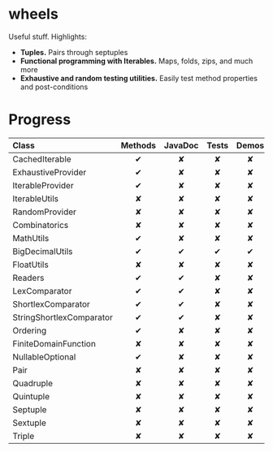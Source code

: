 wheels
======

Useful stuff. Highlights:
* <b>Tuples.</b> Pairs through septuples
* <b>Functional programming with Iterables.</b> Maps, folds, zips, and much more
* <b>Exhaustive and random testing utilities.</b> Easily test method properties and post-conditions 

Progress
========

| Class                    | Methods | JavaDoc | Tests | Demos | Properties |
|:------------------------ |:-------:|:-------:|:-----:|:-----:|:----------:|
| CachedIterable           | ✔       | ✘       | ✘     | ✘     | ✘          |
| ExhaustiveProvider       | ✔       | ✘       | ✘     | ✘     | ✘          |
| IterableProvider         | ✔       | ✘       | ✘     | ✘     | ✘          |
| IterableUtils            | ✘       | ✘       | ✘     | ✘     | ✘          |
| RandomProvider           | ✘       | ✘       | ✘     | ✘     | ✘          |
| Combinatorics            | ✘       | ✘       | ✘     | ✘     | ✘          |
| MathUtils                | ✔       | ✘       | ✘     | ✘     | ✘          |
| BigDecimalUtils          | ✔       | ✔       | ✔     | ✔     | ✔          |
| FloatUtils               | ✘       | ✘       | ✘     | ✘     | ✘          |
| Readers                  | ✔       | ✔       | ✘     | ✘     | ✘          |
| LexComparator            | ✔       | ✔       | ✘     | ✘     | ✘          |
| ShortlexComparator       | ✔       | ✔       | ✘     | ✘     | ✘          |
| StringShortlexComparator | ✔       | ✔       | ✘     | ✘     | ✘          |
| Ordering                 | ✔       | ✘       | ✘     | ✘     | ✘          |
| FiniteDomainFunction     | ✘       | ✘       | ✘     | ✘     | ✘          |
| NullableOptional         | ✔       | ✘       | ✘     | ✘     | ✘          |
| Pair                     | ✘       | ✘       | ✘     | ✘     | ✘          |
| Quadruple                | ✘       | ✘       | ✘     | ✘     | ✘          |
| Quintuple                | ✘       | ✘       | ✘     | ✘     | ✘          |
| Septuple                 | ✘       | ✘       | ✘     | ✘     | ✘          |
| Sextuple                 | ✘       | ✘       | ✘     | ✘     | ✘          |
| Triple                   | ✘       | ✘       | ✘     | ✘     | ✘          |
